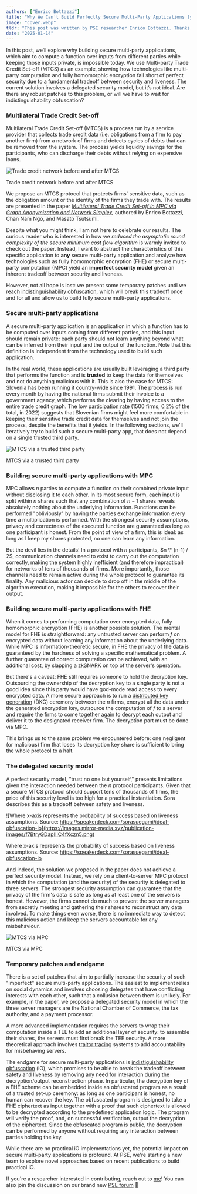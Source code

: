 ```yaml
---
authors: ["Enrico Bottazzi"]
title: "Why We Can't Build Perfectly Secure Multi-Party Applications (yet)"
image: "cover.webp"
tldr: "This post was written by PSE researcher Enrico Bottazzi. Thanks to Pia Park for discussions and reviews."
date: "2025-01-14"
---
```


In this post, we’ll explore why building secure multi-party applications, which aim to compute a function over inputs from different parties while keeping those inputs private, is impossible today. We use Multi-party Trade Credit Set-off (MTCS) as an example, showing how technologies like multi-party computation and fully homomorphic encryption fall short of perfect security due to a fundamental tradeoff between security and liveness. The current solution involves a delegated security model, but it’s not ideal. Are there any robust patches to this problem, or will we have to wait for indistinguishability obfuscation?

### Multilateral Trade Credit Set-off

Multilateral Trade Credit Set-off (MTCS) is a process run by a service provider that collects trade credit data (i.e. obligations from a firm to pay another firm) from a network of firms and detects cycles of debts that can be removed from the system. The process yields liquidity savings for the participants, who can discharge their debts without relying on expensive loans.

![Trade credit network before and after MTCS](https://images.mirror-media.xyz/publication-images/R8q8o6EwgXE3RimPPHMhu.png)

Trade credit network before and after MTCS

We propose an MTCS protocol that protects firms' sensitive data, such as the obligation amount or the identity of the firms they trade with. The results are presented in the paper _[Multilateral Trade Credit Set-off in MPC via Graph Anonymization and Network Simplex](https://eprint.iacr.org/2024/2037),_ authored by Enrico Bottazzi, Chan Nam Ngo, and Masato Tsutsumi.

Despite what you might think, I am not here to celebrate our results. The curious reader who is interested in how we _reduced the asymptotic round complexity of the secure minimum cost flow algorithm_ is warmly invited to check out the paper. Instead, I want to abstract the characteristics of this specific application to **any** secure multi-party application and analyze how technologies such as fully homomorphic encryption (FHE) or secure multi-party computation (MPC) yield an **imperfect security model** given an inherent tradeoff between security and liveness.

However, not all hope is lost: we present some temporary patches until we reach [indistinguishability obfuscation](https://www.leku.blog/io/), which will break this tradeoff once and for all and allow us to build fully secure multi-party applications.

### Secure multi-party applications

A secure multi-party application is an application in which a function has to be computed over inputs coming from different parties, and this input should remain private: each party should not learn anything beyond what can be inferred from their input and the output of the function. Note that this definition is independent from the technology used to build such application.

In the real world, these applications are usually built leveraging a third party that performs the function and is **trusted** to keep the data for themselves and not do anything malicious with it. This is also the case for MTCS: Slovenia has been running it country-wide since 1991. The process is run every month by having the national firms submit their invoice to a government agency, which performs the clearing by having access to the entire trade credit graph. The low [participation rate](https://www.ajpes.si/Bonitetne_storitve/Vecstranski_pobot/Porocila#b671) (1500 firms, 0.2% of the total, in 2022) suggests that Slovenian firms might feel more comfortable in keeping their sensitive trade credit data for themselves and not join the process, despite the benefits that it yields. In the following sections, we'll iteratively try to build such a secure multi-party app, that does not depend on a single trusted third party.

![MTCS via a trusted third party](https://images.mirror-media.xyz/publication-images/ZJT8oZgkydYe6GS_DzIaJ.png)

MTCS via a trusted third party

### Building secure multi-party applications with MPC

MPC allows $n$ parties to compute a function on their combined private input without disclosing it to each other. In its most secure form, each input is split within $n$ shares such that any combination of $n-1$ shares reveals absolutely nothing about the underlying information. Functions can be performed "obliviously" by having the parties exchange information every time a multiplication is performed. With the strongest security assumptions, privacy and correctness of the executed function are guaranteed as long as one participant is honest. From the point of view of a firm, this is ideal: as long as I keep my shares protected, no one can learn any information.

But the devil lies in the details! In a protocol with $n$ participants, $n \* (n-1) / 2$, communication channels need to exist to carry out the computation correctly, making the system highly inefficient (and therefore impractical) for networks of tens of thousands of firms. More importantly, those channels need to remain active during the whole protocol to guarantee its finality. Any malicious actor can decide to drop off in the middle of the algorithm execution, making it impossible for the others to recover their output.

### Building secure multi-party applications with FHE

When it comes to performing computation over encrypted data, fully homomorphic encryption (FHE) is another possible solution. The mental model for FHE is straightforward: any untrusted server can perform $f$ on encrypted data without learning any information about the underlying data. While MPC is information-theoretic secure, in FHE the privacy of the data is guaranteed by the hardness of solving a specific mathematical problem. A further guarantee of correct computation can be achieved, with an additional cost, by slapping a zkSNARK on top of the server's operation.

But there's a caveat: FHE still requires someone to hold the decryption key. Outsourcing the ownership of the decryption key to a single party is not a good idea since this party would have god-mode read access to every encrypted data. A more secure approach is to run a [distributed key generation](https://en.wikipedia.org/wiki/Distributed_key_generation) (DKG) ceremony between the $n$ firms, encrypt all the data under the generated encryption key, outsource the computation of $f$ to a server and require the firms to come together again to decrypt each output and deliver it to the designated receiver firm. The decryption part must be done via MPC.

This brings us to the same problem we encountered before: one negligent (or malicious) firm that loses its decryption key share is sufficient to bring the whole protocol to a halt.

### The delegated security model

A perfect security model, "trust no one but yourself," presents limitations given the interaction needed between the $n$ protocol participants. Given that a secure MTCS protocol should support tens of thousands of firms, the price of this security level is too high for a practical instantiation. Sora describes this as a tradeoff between safety and liveness.

![Where x-axis represents the probability of success based on liveness assumptions. Source: https://speakerdeck.com/sorasuegami/ideal-obfuscation-io](https://images.mirror-media.xyz/publication-images/f7BtryGDapIIIC4fXczn5.png)

Where x-axis represents the probability of success based on liveness assumptions. Source: https://speakerdeck.com/sorasuegami/ideal-obfuscation-io

And indeed, the solution we proposed in the paper does not achieve a perfect security model. Instead, we rely on a client-to-server MPC protocol in which the computation (and the security) of the security is delegated to three servers. The strongest security assumption can guarantee that the privacy of the firm's data is safe as long as at least one of the servers is honest. However, the firms cannot do much to prevent the server managers from secretly meeting and gathering their shares to reconstruct any data involved. To make things even worse, there is no immediate way to detect this malicious action and keep the servers accountable for any misbehaviour.

![MTCS via MPC](https://images.mirror-media.xyz/publication-images/DrwIYwRjsbbqkZ5bwaS5I.png)

MTCS via MPC

### Temporary patches and endgame

There is a set of patches that aim to partially increase the security of such "imperfect" secure multi-party applications. The easiest to implement relies on social dynamics and involves choosing delegates that have conflicting interests with each other, such that a collusion between them is unlikely. For example, in the paper, we propose a delegated security model in which the three server managers are the National Chamber of Commerce, the tax authority, and a payment processor.

A more advanced implementation requires the servers to wrap their computation inside a TEE to add an additional layer of security: to assemble their shares, the servers must first break the TEE security. A more theoretical approach involves [traitor tracing](https://eprint.iacr.org/2023/1724) systems to add accountability for misbehaving servers.

The endgame for secure multi-party applications is [indistiguishability obfuscation](https://www.leku.blog/io/) (iO), which promises to be able to break the tradeoff between safety and liveness by removing any need for interaction during the decryption/output reconstruction phase. In particular, the decryption key of a FHE scheme can be embedded inside an obfuscated program as a result of a trusted set-up ceremony: as long as one participant is honest, no human can recover the key. The obfuscated program is designed to take a FHE ciphertext as input together with a proof that such ciphertext is allowed to be decrypted according to the predefined application logic. The program will verify the proof, and, on successful verification, output the decryption of the ciphertext. Since the obfuscated program is public, the decryption can be performed by anyone without requiring any interaction between parties holding the key.

While there are no practical iO implementations yet, the potential impact on secure multi-party applications is profound. At PSE, we're starting a new team to explore novel approaches based on recent publications to build practical iO.

If you're a researcher interested in contributing, reach out to [me](https://t.me/demivoleegaston)! You can also join the discussion on our brand new [PSE forum](https://forum.pse.dev/post/1/7) 🙌
